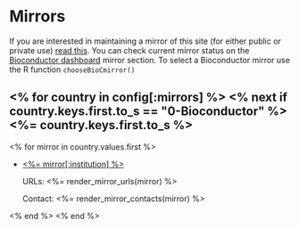 Mirrors
=======================================

If you are interested in maintaining a mirror of this site (for either
public or private use) [read this](mirror-how-to/). You can check current mirror
status on the [Bioconductor dashboard](/dashboard/) mirror section. To select a
Bioconductor mirror use the R function `chooseBioCmirror()`

<% for country in config[:mirrors] %>
  <% next if country.keys.first.to_s == "0-Bioconductor" %>
<%= country.keys.first.to_s %>
------------------------

<% for mirror in country.values.first %>
* [<%= mirror[:institution] %>](<%= mirror[:institution_url] %>)

  URLs: <%= render_mirror_urls(mirror) %>

  Contact: <%= render_mirror_contacts(mirror) %>

<% end %>
<% end %>
